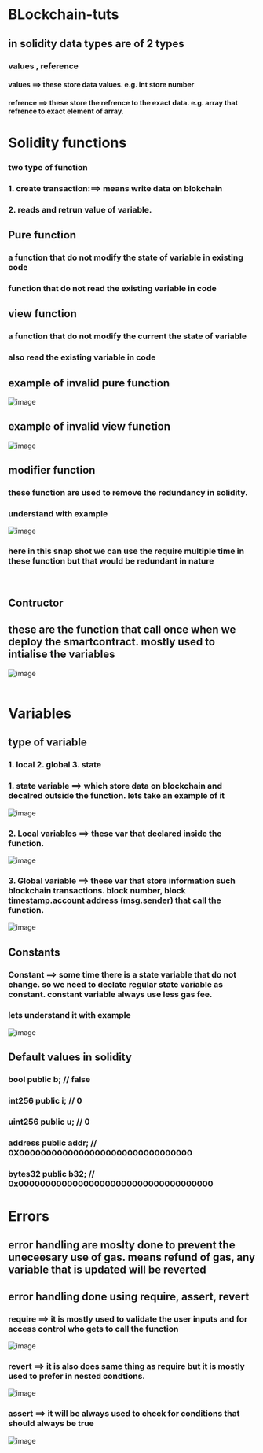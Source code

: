 # BLockchain-tuts




 ## in solidity data types are of 2 types
 ### values , reference
  
  #### values ==> these store data values. e.g. int store number
  
  #### refrence ==> these store the refrence to the exact data. e.g. array that refrence to exact element of array.
  
  
 
 # Solidity functions
 
 ### two type of function 
 ### 1. create transaction:==> means write data on blokchain
 ### 2. reads and retrun value of variable.
 
 
 ## Pure function
 ### a function that do not modify the state of variable in existing code
 ### function that do not read the existing variable in code 
 
 
 ## view function
 
 ### a function that do not modify the current the state of variable
 ### also read the existing variable in code
 
 
 ## example of invalid pure function  
 ![image](https://user-images.githubusercontent.com/46425800/170017269-8857bf35-fb96-4a7f-89b6-7871ba0a9dfe.png)
 
 ## example of invalid view function 
 ![image](https://user-images.githubusercontent.com/46425800/170017530-ed319ce6-16cc-4c32-8be4-984e01b365b5.png)
 
 
 ## modifier function
 
 ### these function are used to remove the redundancy in solidity.
 ### understand with example
 ![image](https://user-images.githubusercontent.com/46425800/170772765-7c9b541f-3ed2-490b-9fb2-1f97aa91ac47.png)
 
 ### here in this snap shot we can use the require multiple time in these function but that would be redundant in nature 
 <br>
 
 ## Contructor
 ## these are the function that call once when we deploy the smartcontract. mostly used to intialise the variables
 
 ![image](https://user-images.githubusercontent.com/46425800/170775979-d58b3276-5664-4b39-af18-8064a71ec600.png)
 <br>
 <br>


 
 
 # Variables
 
 ## type of variable
 ### 1. local 2. global 3. state
 
 ### 1. state variable ==> which store data on blockchain and decalred outside the function. lets take an example of it
 
![image](https://user-images.githubusercontent.com/46425800/170218100-863c34b7-625d-4d92-b9e9-a6db597fbc58.png)

### 2. Local variables ==> these var that declared inside the function. 
![image](https://user-images.githubusercontent.com/46425800/170220498-be6ee68d-e570-4039-92f2-f4d85fb38089.png)

### 3. Global variable ==> these var that store information such blockchain transactions. block number, block timestamp.account address (msg.sender) that call the function.

![image](https://user-images.githubusercontent.com/46425800/170225354-25e56b5b-e6b8-4a25-bfcc-0f1d580172f8.png)


## Constants

### Constant ==> some time there is a state variable  that do not change. so we need to declate regular state variable as constant. constant variable always use less gas fee.
### lets understand it with example
![image](https://user-images.githubusercontent.com/46425800/170443559-dc67e95a-4229-4b43-9c7d-63b07e89c413.png)






## Default values in solidity
###  bool  public  b;  // false 
###    int256  public  i;  // 0 
###    uint256  public u; // 0 
###    address  public  addr;  // 0X00000000000000000000000000000000 
###    bytes32  public  b32;  // 0x000000000000000000000000000000000000 


# Errors

## error handling are moslty done to prevent the uneceesary use of gas. means refund of gas, any variable that is updated will  be reverted

## error handling done using require, assert, revert

### require ==> it is mostly used to validate the user inputs and for access control who gets to call the function

![image](https://user-images.githubusercontent.com/46425800/170763867-672e473e-377f-4eda-958d-fdb9c432ab58.png)


### revert ==> it is also does same thing as require but it is mostly used to prefer in nested condtions.

![image](https://user-images.githubusercontent.com/46425800/170763999-a4c8bd56-b029-4896-84d1-f4393675bb8f.png)


### assert ==> it will be always used to check for conditions that should always be true

![image](https://user-images.githubusercontent.com/46425800/170764125-f739ef1b-bbbb-4d57-a5ce-6b47491dc1a3.png)




 
 

 
 
